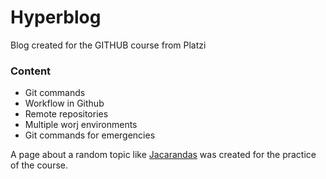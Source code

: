 # Hyperblog
Blog created for the GITHUB course from Platzi
### Content
- Git commands
- Workflow in Github
- Remote repositories
- Multiple worj environments
- Git commands for emergencies

A page about a random topic like [Jacarandas](http://127.0.0.1:5501/blogspot.html "Jacarandas") was created for the practice of the course.

